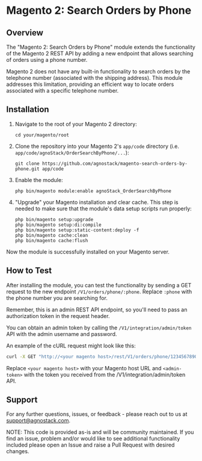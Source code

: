 # Magento 2: Search Orders by Phone

## Overview

The "Magento 2: Search Orders by Phone" module extends the functionality of the Magento 2 REST API by adding a new endpoint that allows searching of orders using a phone number. 

Magento 2 does not have any built-in functionality to search orders by the telephone number (associated with the shipping address). This module addresses this limitation, providing an efficient way to locate orders associated with a specific telephone number.

## Installation

1. Navigate to the root of your Magento 2 directory:  
    ```
    cd your/magento/root
    ```

2. Clone the repository into your Magento 2's `app/code` directory (i.e. `app/code/agnoStack/OrderSearchByPhone/...`):  
    ```
    git clone https://github.com/agnostack/magento-search-orders-by-phone.git app/code
    ```

3. Enable the module:
    ```
    php bin/magento module:enable agnoStack_OrderSearchByPhone
    ```

4. "Upgrade" your Magento installation and clear cache. This step is needed to make sure that the module's data setup scripts run properly:
    ```
    php bin/magento setup:upgrade
    php bin/magento setup:di:compile
    php bin/magento setup:static-content:deploy -f
    php bin/magento cache:clean
    php bin/magento cache:flush
    ```

Now the module is successfully installed on your Magento server.

## How to Test

After installing the module, you can test the functionality by sending a GET request to the new endpoint `/V1/orders/phone/:phone`. Replace `:phone` with the phone number you are searching for.

Remember, this is an admin REST API endpoint, so you'll need to pass an authorization token in the request header. 

You can obtain an admin token by calling the `/V1/integration/admin/token` API with the admin username and password.

An example of the cURL request might look like this:

```bash
curl -X GET "http://<your magento host>/rest/V1/orders/phone/1234567890" -H "Authorization: Bearer <admin-token>"
```

Replace `<your magento host>` with your Magento host URL and `<admin-token>` with the token you received from the /V1/integration/admin/token API.

## Support

For any further questions, issues, or feedback - please reach out to us at [support@agnostack.com](mailto:support@agnostack.com).

NOTE: This code is provided as-is and will be community maintained. If you find an issue, problem and/or would like to see additional functionality included please open an Issue and raise a Pull Request with desired changes.
